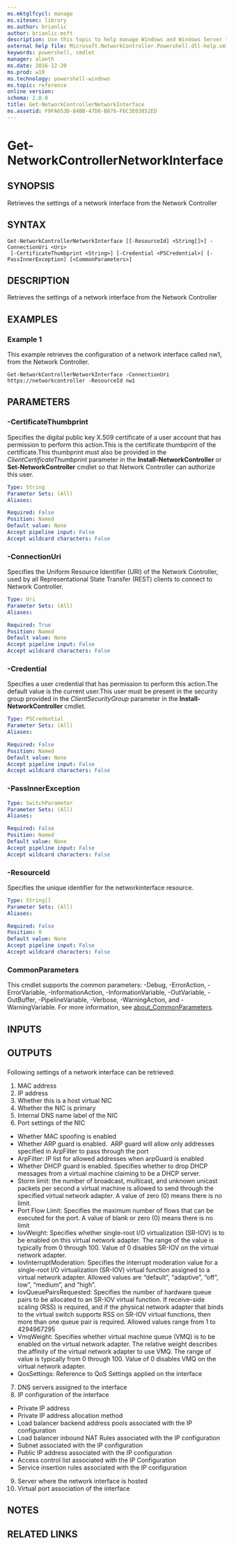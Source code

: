 ```yaml
---
ms.mktglfcycl: manage
ms.sitesec: library
ms.author: brianlic
author: brianlic-msft
description: Use this topic to help manage Windows and Windows Server technologies with Windows PowerShell.
external help file: Microsoft.NetworkController.Powershell.dll-help.xml
keywords: powershell, cmdlet
manager: alanth
ms.date: 2016-12-20
ms.prod: w10
ms.technology: powershell-windows
ms.topic: reference
online version: 
schema: 2.0.0
title: Get-NetworkControllerNetworkInterface
ms.assetid: F9FA653D-84BB-47D8-B876-F6C3E03852ED
---
```


# Get-NetworkControllerNetworkInterface

## SYNOPSIS
Retrieves the settings of a network interface from the Network Controller

## SYNTAX

```
Get-NetworkControllerNetworkInterface [[-ResourceId] <String[]>] -ConnectionUri <Uri>
 [-CertificateThumbprint <String>] [-Credential <PSCredential>] [-PassInnerException] [<CommonParameters>]
```

## DESCRIPTION
Retrieves the settings of a network interface from the Network Controller

## EXAMPLES

### Example 1

This example retrieves the configuration of a network interface called nw1, from the Network Controller.
```
Get-NetworkControllerNetworkInterface -ConnectionUri https://networkcontroller -ResourceId nw1
```

## PARAMETERS

### -CertificateThumbprint
Specifies the digital public key X.509 certificate of a user account that has permission to perform this action.This is the certificate thumbprint of the certificate.This thumbprint must also be provided in the *ClientCertificateThumbprint* parameter in the **Install-NetworkController** or **Set-NetworkController** cmdlet so that Network Controller can authorize this user.

```yaml
Type: String
Parameter Sets: (All)
Aliases: 

Required: False
Position: Named
Default value: None
Accept pipeline input: False
Accept wildcard characters: False
```

### -ConnectionUri
Specifies the Uniform Resource Identifier (URI) of the Network Controller, used by all Representational State Transfer (REST) clients to connect to Network Controller.

```yaml
Type: Uri
Parameter Sets: (All)
Aliases: 

Required: True
Position: Named
Default value: None
Accept pipeline input: False
Accept wildcard characters: False
```

### -Credential
Specifies a user credential that has permission to perform this action.The default value is the current user.This user must be present in the security group provided in the *ClientSecurityGroup* parameter in the **Install-NetworkController** cmdlet.

```yaml
Type: PSCredential
Parameter Sets: (All)
Aliases: 

Required: False
Position: Named
Default value: None
Accept pipeline input: False
Accept wildcard characters: False
```

### -PassInnerException
```yaml
Type: SwitchParameter
Parameter Sets: (All)
Aliases: 

Required: False
Position: Named
Default value: None
Accept pipeline input: False
Accept wildcard characters: False
```

### -ResourceId
Specifies the unique identifier for the networkinterface resource.

```yaml
Type: String[]
Parameter Sets: (All)
Aliases: 

Required: False
Position: 0
Default value: None
Accept pipeline input: False
Accept wildcard characters: False
```

### CommonParameters
This cmdlet supports the common parameters: -Debug, -ErrorAction, -ErrorVariable, -InformationAction, -InformationVariable, -OutVariable, -OutBuffer, -PipelineVariable, -Verbose, -WarningAction, and -WarningVariable. For more information, see [about_CommonParameters](http://go.microsoft.com/fwlink/?LinkID=113216).

## INPUTS

## OUTPUTS

### 

Following settings of a network interface can be retrieved:
1. MAC address
2. IP address
3. Whether this is a host virtual NIC
4. Whether the NIC is primary
5. Internal DNS name label of the NIC
6. Port settings of the NIC   
 - Whether MAC spoofing is enabled   
 - Whether ARP guard is enabled.  ARP guard will allow only addresses specified in ArpFilter to pass through the port   
 - ArpFilter: IP list for allowed addresses when arpGuard is enabled   
 - Whether DHCP guard is enabled. Specifies whether to drop DHCP messages from a virtual machine claiming to be a DHCP server.   
 - Storm limit: the number of broadcast, multicast, and unknown unicast packets per second a virtual machine is allowed to send through the specified virtual network adapter. A value of zero (0) means there is no limit.   
 - Port Flow Limit: Specifies the maximum number of flows that can be executed for the port. A value of blank or zero (0) means there is no limit   
 - IovWeight: Specifies whether single-root I/O virtualization (SR-IOV) is to be enabled on this virtual network adapter. The range of the value is typically from 0 through 100. Value of 0 disables SR-IOV on the virtual network adapter.   
 - IovInterruptModeration: Specifies the interrupt moderation value for a single-root I/O virtualization (SR-IOV) virtual function assigned to a virtual network adapter. Allowed values are “default”, “adaptive”, “off”, low”, “medium”, and “high”.    
 - IovQueuePairsRequested: Specifies the number of hardware queue pairs to be allocated to an SR-IOV virtual function. If receive-side scaling (RSS) is required, and if the physical network adapter that binds to the virtual switch supports RSS on SR-IOV virtual functions, then more than one queue pair is required. Allowed values range from 1 to 4294967295   
 - VmqWeight: Specifies whether virtual machine queue (VMQ) is to be enabled on the virtual network adapter. The relative weight describes the affinity of the virtual network adapter to use VMQ. The range of value is typically from 0 through 100. Value of 0 disables VMQ on the virtual network adapter.   
 - QosSettings: Reference to QoS Settings applied on the interface
7. DNS servers assigned to the interface
8. IP configuration of the interface    
 - Private IP address    
 - Private IP address allocation method    
 - Load balancer backend address pools associated with the IP configuration    
 - Load balancer inbound NAT Rules associated with the IP configuration    
 - Subnet associated with the IP configuration    
 - Public IP address associated with the IP configuration    
 - Access control list associated with the IP Configuration    
 - Service insertion rules associated with the IP configuration
9. Server where the network interface is hosted
10. Virtual port association of the interface

## NOTES

## RELATED LINKS

